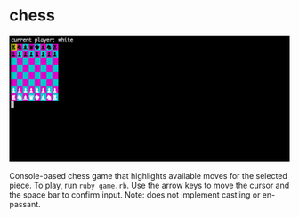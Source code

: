 # chess

![screenshot]

Console-based chess game that highlights available moves for the selected piece. To play, run `ruby game.rb`. Use the arrow keys to move the cursor and the space bar to confirm input. Note: does not implement castling or en-passant.

[screenshot]: ./screenshot.png

